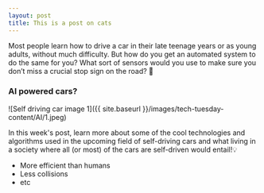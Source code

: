 ```yaml
---
layout: post
title: This is a post on cats
---
```


Most people learn how to drive a car in their late teenage years or as young adults, without much difficulty. But how do you get an automated system to do the same for you? What sort of sensors would you use to make sure you don’t miss a crucial stop sign on the road? 💫

### AI powered cars?

![Self driving car image 1]({{ site.baseurl }}/images/tech-tuesday-content/AI/1.jpeg)

In this week's post, learn more about some of the cool technologies and algorithms used in the upcoming field of self-driving cars and what living in a society where all (or most) of the cars are self-driven would entail!💡

 - More efficient than humans
 - Less collisions
 - etc 
 
